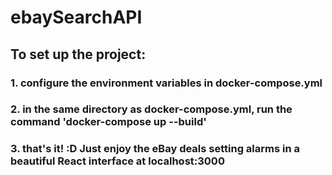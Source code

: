 # ebaySearchAPI

## To set up the project:
### 1. configure the environment variables in docker-compose.yml
### 2. in the same directory as docker-compose.yml, run the command 'docker-compose up --build'
### 3. that's it! :D Just enjoy the eBay deals setting alarms in a beautiful React interface at localhost:3000 
